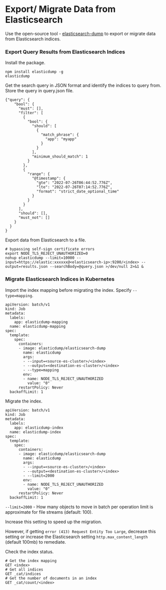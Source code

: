 # Export/ Migrate Data from Elasticsearch
Use the open-source tool - [elasticsearch-dump](https://github.com/elasticsearch-dump/elasticsearch-dump/tree/v6.87.0) to export or migrate data from Elasticsearch indices. 

### Export Query Results from Elasticsearch Indices
Install the package. 
```
npm install elasticdump -g
elasticdump
```
Get the search query in JSON format and identify the indices to query from. Store the query in query.json file. 
```
{"query": {
    "bool": {
      "must": [],
      "filter": [
        {
          "bool": {
            "should": [
              {
                "match_phrase": {
                  "app": "myapp"
                }
              }
            ],
            "minimum_should_match": 1
          }
        },
        {
          "range": {
            "@timestamp": {
              "gte": "2022-07-26T06:44:52.776Z",
              "lte": "2022-07-26T07:14:52.776Z",
              "format": "strict_date_optional_time"
            }
          }
        }
      ],
      "should": [],
      "must_not": []
    }
  }
}
```
Export data from Elasticsearch to a file. 
```
# bypassing self-sign certificate errors
export NODE_TLS_REJECT_UNAUTHORIZED=0
nohup elasticdump --limit=10000 --input=https://elastic:xxxxxx@<elasticsearch-ip>:9200/<index> --output=results.json --searchBody=@query.json >/dev/null 2>&1 &
```
### Migrate Elasticsearch Indices in Kubernetes
Import the index mapping before migrating the index. Specify `--type=mapping`.
```
apiVersion: batch/v1
kind: Job
metadata:
  labels:
    app: elasticdump-mapping
  name: elasticdump-mapping
spec:
  template:
    spec:
      containers:
      - image: elasticdump/elasticsearch-dump
        name: elasticdump
        args:
        - --input=<source-es-cluster>/<index>
        - --output=<destination-es-cluster>/<index>
        - --type=mapping
        env:
        - name: NODE_TLS_REJECT_UNAUTHORIZED
          value: "0"
      restartPolicy: Never
  backoffLimit: 1
```
Migrate the index.
```
apiVersion: batch/v1
kind: Job
metadata:
  labels:
    app: elasticdump-index
  name: elasticdump-index
spec:
  template:
    spec:
      containers:
      - image: elasticdump/elasticsearch-dump
        name: elasticdump
        args:
        - --input=<source-es-cluster>/<index>
        - --output=<destination-es-cluster>/<index>
        - --limit=2000
        env:
        - name: NODE_TLS_REJECT_UNAUTHORIZED
          value: "0"
      restartPolicy: Never
  backoffLimit: 1
```
`--limit=2000` - How many objects to move in batch per operation limit is approximate for file streams (default: 100). 

Increase this setting to speed up the migration. 

However, if getting `error (413) Request Entity Too Large`, decrease this setting or increase the Elasticsearch setting `http.max_content_length` (default 100mb) to remediate. 

Check the index status.
```
# Get the index mapping
GET <index>
# Get all indices
GET _cat/indices
# Get the number of documents in an index
GET _cat/count/<index> 
```